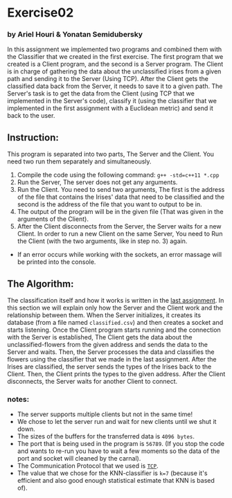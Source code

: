 # Exercise02
### by Ariel Houri & Yonatan Semidubersky

In this assignment we implemented two programs and combined them with the Classifier that we created in the first exercise. The first program that we created is a Client program, and the second is a Server program.
The Client is in charge of gathering the data about the unclassified irises from a given path and sending it to the Server (Using TCP). After the Client gets the classified data back from the Server, it needs to save it to a given path.
The Server's task is to get the data from the Client (using TCP that we implemented in the Server's code), classify it (using the classifier that we implemented in the first assignment with a Euclidean metric) and send it back to the user.


## Instruction:
This program is separated into two parts, The Server and the Client. You need two run them separately and simultaneously.
1. Compile the code using the following command: `g++ -std=c++11 *.cpp`
2. Run the Server, The server does not get any arguments.
3. Run the Client. You need to send two arguments, The first is the address of the file that contains the Irises' data that need to be classified and the second is the address of the file that you want to output to be in.
4. The output of the program will be in the given file (That was given in the arguments of the Client).
5. After the Client disconnects from the Server, the Server waits for a new Client. In order to run a new Client on the same Server, You need to Run the Client (with the two arguments, like in step no. 3) again.
- If an error occurs while working with the sockets, an error massage will be printed into the console.
## The Algorithm:
The classification itself  and how it works is written in the [last assignment](https://github.com/arielhouri/Exercise01#readme). In this section we will explain only how the Server and the Client work and the relationship between them.
When the Server initializes, it creates its database (from a file named `classified.csv`) and then creates a socket and starts listening. Once the Client program starts running and the connection with the Server is established, The Client gets the data about the unclassified-flowers from the given address and sends the data to the Server and waits. Then, the Server processes the data and classifies the flowers using the classifier that we made in the last assignment. After the Irises are classified, the server sends the types of the Irises back to the Client. Then, the Client prints the types to the given address. After the Client disconnects, the Server waits for another Client to connect.
### notes:
- The server supports multiple clients but not in the same time!
- We chose to let the server run and wait for new clients until we shut it down.
- The sizes of the buffers for the transferred data is `4096 bytes`.
- The port that is being used in the program is `56789`. (If you stop the code and wants to re-run you have to wait a few moments so the data of the port and socket will cleaned by the carnal).
- The Communication Protocol that we used is [`TCP`](https://he.wikipedia.org/wiki/Transmission_Control_Protocol).
- The value that we chose for the KNN-classifier is `k=7` (because it's efficient and also good enough statistical estimate that KNN is based of).
